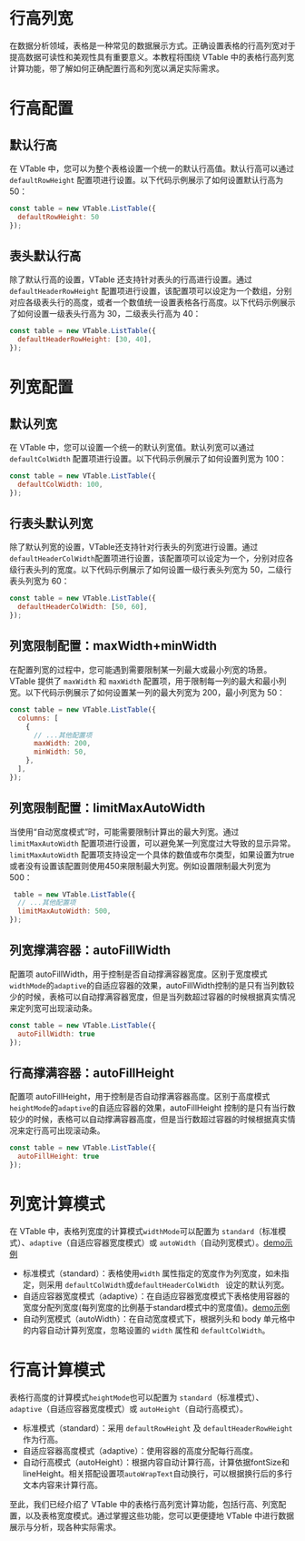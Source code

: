 # 行高列宽

在数据分析领域，表格是一种常见的数据展示方式。正确设置表格的行高列宽对于提高数据可读性和美观性具有重要意义。本教程将围绕 VTable 中的表格行高列宽计算功能，带了解如何正确配置行高和列宽以满足实际需求。

# 行高配置

## 默认行高

在 VTable 中，您可以为整个表格设置一个统一的默认行高值。默认行高可以通过 `defaultRowHeight` 配置项进行设置。以下代码示例展示了如何设置默认行高为 50：

```javascript
const table = new VTable.ListTable({
  defaultRowHeight: 50
});
```

## 表头默认行高

除了默认行高的设置，VTable 还支持针对表头的行高进行设置。通过 `defaultHeaderRowHeight` 配置项进行设置，该配置项可以设定为一个数组，分别对应各级表头行的高度，或者一个数值统一设置表格各行高度。以下代码示例展示了如何设置一级表头行高为 30，二级表头行高为 40：

```javascript
const table = new VTable.ListTable({
  defaultHeaderRowHeight: [30, 40],
});
```

# 列宽配置

## 默认列宽

在 VTable 中，您可以设置一个统一的默认列宽值。默认列宽可以通过 `defaultColWidth` 配置项进行设置。以下代码示例展示了如何设置列宽为 100：

```javascript
const table = new VTable.ListTable({
  defaultColWidth: 100,
});
```

## 行表头默认列宽

除了默认列宽的设置，VTable还支持针对行表头的列宽进行设置。通过`defaultHeaderColWidth`配置项进行设置，该配置项可以设定为一个，分别对应各级行表头列的宽度。以下代码示例展示了如何设置一级行表头列宽为 50，二级行表头列宽为 60：

```javascript
const table = new VTable.ListTable({
  defaultHeaderColWidth: [50, 60],
});
```

## 列宽限制配置：maxWidth+minWidth

在配置列宽的过程中，您可能遇到需要限制某一列最大或最小列宽的场景。VTable 提供了 `maxWidth` 和 `maxWidth` 配置项，用于限制每一列的最大和最小列宽。以下代码示例展示了如何设置某一列的最大列宽为 200，最小列宽为 50：

```javascript
const table = new VTable.ListTable({
  columns: [
    {
      // ...其他配置项
      maxWidth: 200,
      minWidth: 50,
    },
  ],
});
```

## 列宽限制配置：limitMaxAutoWidth

当使用“自动宽度模式”时，可能需要限制计算出的最大列宽。通过 `limitMaxAutoWidth` 配置项进行设置，可以避免某一列宽度过大导致的显示异常。`limitMaxAutoWidth` 配置项支持设定一个具体的数值或布尔类型，如果设置为true或者没有设置该配置则使用450来限制最大列宽。例如设置限制最大列宽为 500：

```javascript
 table = new VTable.ListTable({
  // ...其他配置项
  limitMaxAutoWidth: 500,
});
```

## 列宽撑满容器：autoFillWidth
配置项 autoFillWidth，用于控制是否自动撑满容器宽度。区别于宽度模式`widthMode`的`adaptive`的自适应容器的效果，autoFillWidth控制的是只有当列数较少的时候，表格可以自动撑满容器宽度，但是当列数超过容器的时候根据真实情况来定列宽可出现滚动条。
```javascript
const table = new VTable.ListTable({
  autoFillWidth: true
});
```

## 行高撑满容器：autoFillHeight
配置项 autoFillHeight，用于控制是否自动撑满容器高度。区别于高度模式`heightMode`的`adaptive`的自适应容器的效果，autoFillHeight 控制的是只有当行数较少的时候，表格可以自动撑满容器高度，但是当行数超过容器的时候根据真实情况来定行高可出现滚动条。
```javascript
const table = new VTable.ListTable({
  autoFillHeight: true
});
```

# 列宽计算模式

在 VTable 中，表格列宽度的计算模式`widthMode`可以配置为 `standard`（标准模式）、`adaptive`（自适应容器宽度模式）或 `autoWidth`（自动列宽模式）。[demo示例](https://visactor.io/vtable/demo/basic-functionality/width-mode-autoWidth)

- 标准模式（standard）：表格使用`width` 属性指定的宽度作为列宽度，如未指定，则采用 `defaultColWidth`或`defaultHeaderColWidth ` 设定的默认列宽。
- 自适应容器宽度模式（adaptive）：在自适应容器宽度模式下表格使用容器的宽度分配列宽度(每列宽度的比例基于standard模式中的宽度值)。[demo示例](https://visactor.io/vtable/demo/basic-functionality/width-mode-adaptive)
- 自动列宽模式（autoWidth）：在自动宽度模式下，根据列头和 body 单元格中的内容自动计算列宽度，忽略设置的 `width` 属性和 `defaultColWidth`。

# 行高计算模式

表格行高度的计算模式`heightMode`也可以配置为 `standard`（标准模式）、`adaptive`（自适应容器宽度模式）或 `autoHeight`（自动行高模式）。

- 标准模式（standard）：采用 `defaultRowHeight` 及 `defaultHeaderRowHeight` 作为行高。
- 自适应容器高度模式（adaptive）：使用容器的高度分配每行高度。
- 自动行高模式（autoHeight）：根据内容自动计算行高，计算依据fontSize和lineHeight。相关搭配设置项`autoWrapText`自动换行，可以根据换行后的多行文本内容来计算行高。

至此，我们已经介绍了 VTable 中的表格行高列宽计算功能，包括行高、列宽配置，以及表格宽度模式。通过掌握这些功能，您可以更便捷地 VTable 中进行数据展示与分析，现各种实际需求。